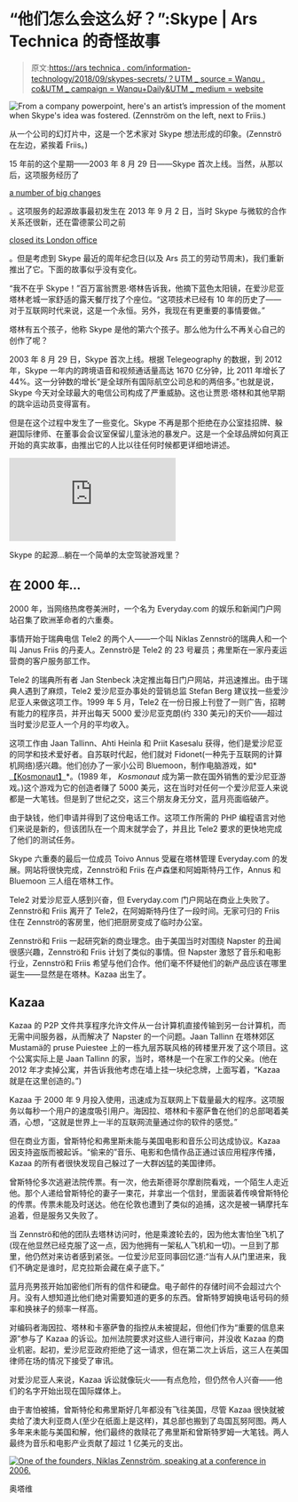 # “他们怎么会这么好？”:Skype | Ars Technica 的奇怪故事

> 原文:[https://ars technica . com/information-technology/2018/09/skypes-secrets/？UTM _ source = Wanqu . co&UTM _ campaign = Wanqu+Daily&UTM _ medium = website](https://arstechnica.com/information-technology/2018/09/skypes-secrets/?utm_source=wanqu.co&utm_campaign=Wanqu+Daily&utm_medium=website)

![From a company powerpoint, here's an artist’s impression of the moment when Skype's idea was fostered. (Zennström on the left, next to Friis.)](../Images/146922e72b5942c76a7ab984982472e8.png)



从一个公司的幻灯片中，这是一个艺术家对 Skype 想法形成的印象。(Zennströ在左边，紧挨着 Friis。)





15 年前的这个星期——2003 年 8 月 29 日——Skype 首次上线。当然，从那以后，这项服务经历了

[a number of big changes](https://arstechnica.com/gadgets/2018/07/microsoft-killing-off-the-old-skype-client-adding-built-in-call-recording/)

。这项服务的起源故事最初发生在 2013 年 9 月 2 日，当时 Skype 与微软的合作关系还很新，还在雷德蒙公司之前

[closed its London office](https://arstechnica.com/information-technology/2016/09/microsoft-shuts-down-skype-office-in-london-as-it-develops-yet-another-client/)

。但是考虑到 Skype 最近的周年纪念日(以及 Ars 员工的劳动节周末)，我们重新推出了它。下面的故事似乎没有变化。

“我不在乎 Skype！”百万富翁贾恩·塔林告诉我，他摘下蓝色太阳镜，在爱沙尼亚塔林老城一家舒适的露天餐厅找了个座位。“这项技术已经有 10 年的历史了——对于互联网时代来说，这是一个永恒。另外，我现在有更重要的事情要做。”

塔林有五个孩子，他称 Skype 是他的第六个孩子。那么他为什么不再关心自己的创作了呢？

2003 年 8 月 29 日，Skype 首次上线。根据 Telegeography 的数据，到 2012 年，Skype 一年内的跨境语音和视频通话量高达 1670 亿分钟，比 2011 年增长了 44%。这一分钟数的增长“是全球所有国际航空公司总和的两倍多。”也就是说，Skype 今天对全球最大的电信公司构成了严重威胁。这也让贾恩·塔林和其他早期的跳伞运动员变得富有。

但是在这个过程中发生了一些变化。Skype 不再是那个拒绝在办公室挂招牌、躲避国际律师、在董事会会议室保留儿童泳池的暴发户。这是一个全球品牌如何真正开始的真实故事，由推出它的人比以往任何时候都更详细地讲述。



<iframe type="text/html" src="https://www.youtube.com/embed/FNJAq7UpplU?start=0&amp;wmode=transparent" frameborder="0" allowfullscreen="">视频</iframe>



Skype 的起源...躺在一个简单的太空驾驶游戏里？





## 在 2000 年...

2000 年，当网络热席卷美洲时，一个名为 Everyday.com 的娱乐和新闻门户网站召集了欧洲革命者的六重奏。

事情开始于瑞典电信 Tele2 的两个人——一个叫 Niklas Zennströ的瑞典人和一个叫 Janus Friis 的丹麦人。Zennströ是 Tele2 的 23 号雇员；弗里斯在一家丹麦运营商的客户服务部工作。

Tele2 的瑞典所有者 Jan Stenbeck 决定推出每日门户网站，并迅速推出。由于瑞典人遇到了麻烦，Tele2 爱沙尼亚办事处的营销总监 Stefan Berg 建议找一些爱沙尼亚人来做这项工作。1999 年 5 月，Tele2 在一份日报上刊登了一则广告，招聘有能力的程序员，并开出每天 5000 爱沙尼亚克朗(约 330 美元)的天价——超过当时爱沙尼亚人一个月的平均收入。

这项工作由 Jaan Tallinn、Ahti Heinla 和 Priit Kasesalu 获得，他们是爱沙尼亚的同学和技术爱好者。自苏联时代起，他们就对 Fidonet(一种先于互联网的计算机网络)感兴趣。他们创办了一家小公司 Bluemoon，制作电脑游戏，如*[【Kosmonaut】](http://www.bluemoon.ee/history/kosmonaut/)*。(1989 年， *Kosmonaut* 成为第一款在国外销售的爱沙尼亚游戏。)这个游戏为它的创造者赚了 5000 美元，这在当时对任何一个爱沙尼亚人来说都是一大笔钱。但是到了世纪之交，这三个朋友身无分文，蓝月亮面临破产。

由于缺钱，他们申请并得到了这份电话工作。这项工作所需的 PHP 编程语言对他们来说是新的，但该团队在一个周末就学会了，并且比 Tele2 要求的更快地完成了他们的测试任务。

Skype 六重奏的最后一位成员 Toivo Annus 受雇在塔林管理 Everyday.com 的发展。网站将很快完成，Zennströ和 Friis 在卢森堡和阿姆斯特丹工作，Annus 和 Bluemoon 三人组在塔林工作。

Tele2 对爱沙尼亚人感到兴奋，但 Everyday.com 门户网站在商业上失败了。Zennströ和 Friis 离开了 Tele2，在阿姆斯特丹住了一段时间。无家可归的 Friis 住在 Zennströ的客房里，他们把厨房变成了临时办公室。

Zennströ和 Friis 一起研究新的商业理念。由于美国当时对围绕 Napster 的丑闻很感兴趣，Zennströ和 Friis 计划了类似的事情。但 Napster 激怒了音乐和电影行业，Zennströ和 Friis 希望与他们合作。他们毫不怀疑他们的新产品应该在哪里诞生——显然是在塔林。Kazaa 出生了。

## Kazaa

Kazaa 的 P2P 文件共享程序允许文件从一台计算机直接传输到另一台计算机，而无需中间服务器，从而解决了 Napster 的一个问题。Jaan Tallinn 在塔林郊区 Mustamä的 pruse Puiestee 上的一栋九层苏联风格的砖楼里开发了这个项目。这个公寓实际上是 Jaan Tallinn 的家，当时，塔林是一个在家工作的父亲。(他在 2012 年才卖掉公寓，并告诉我他考虑在墙上挂一块纪念牌，上面写着，“Kazaa 就是在这里创造的。”)

Kazaa 于 2000 年 9 月投入使用，迅速成为互联网上下载量最大的程序。这项服务以每秒一个用户的速度吸引用户。海因拉、塔林和卡塞萨鲁在他们的总部喝着美酒，心想，“这就是世界上一半的互联网流量通过你的软件的感觉。”

但在商业方面，曾斯特伦和弗里斯未能与美国电影和音乐公司达成协议。Kazaa 因支持盗版而被起诉。“偷来的”音乐、电影和色情作品正通过该应用程序传播，Kazaa 的所有者很快发现自己躲过了一大群凶猛的美国律师。

曾斯特伦多次逃避法院传票。有一次，他去斯德哥尔摩剧院看戏，一个陌生人走近他。那个人递给曾斯特伦的妻子一束花，并拿出一个信封，里面装着传唤曾斯特伦的传票。传票未能及时送达。他在伦敦也遭到了类似的追捕，这次是被一辆摩托车追着，但是服务又失败了。

当 Zennströ和他的团队去塔林访问时，他是乘渡轮去的，因为他太害怕坐飞机了(现在他显然已经克服了这一点，因为他拥有一架私人飞机和一切)。一旦到了那里，他仍然对来访者感到紧张。一位爱沙尼亚同事回忆道:“当有人从门里进来，我们不确定是谁时，尼克拉斯会藏在桌子底下。”

蓝月亮男孩开始加密他们所有的信件和硬盘。电子邮件的存储时间不会超过六个月。没有人想知道比他们绝对需要知道的更多的东西。曾斯特罗姆换电话号码的频率和换袜子的频率一样高。

对编码者海因拉、塔林和卡塞萨鲁的指控从未被提起，但他们作为“重要的信息来源”参与了 Kazaa 的诉讼。加州法院要求对这些人进行审问，并没收 Kazaa 的商业机密。起初，爱沙尼亚政府拒绝了这一请求，但在第二次上诉后，这三人在美国律师在场的情况下接受了审讯。

对爱沙尼亚人来说，Kazaa 诉讼就像玩火——有点危险，但仍然令人兴奋——他们的名字开始出现在国际媒体上。

由于害怕被捕，曾斯特伦和弗里斯好几年都没有飞往美国，尽管 Kazaa 很快就被卖给了澳大利亚商人(至少在纸面上是这样)，其总部也搬到了岛国瓦努阿图。两人多年来未能与美国和解，他们最终的救赎花了弗里斯和曾斯特罗姆一大笔钱。两人最终为音乐和电影产业贡献了超过 1 亿美元的支出。

[![One of the founders, Niklas Zennström, speaking at a conference in 2006.](../Images/a03f15f492ffde9ec4c36b066ebb02f8.png)](http://www.flickr.com/photos/hexholden/319754295/) 



奥塔维



